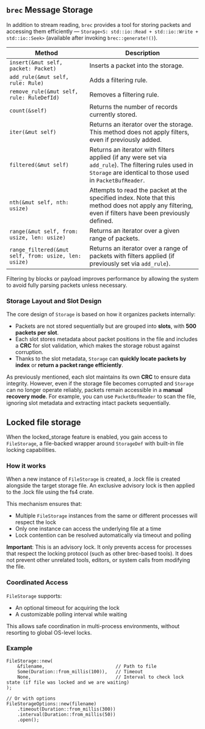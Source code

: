 ## `brec` Message Storage

In addition to stream reading, `brec` provides a tool for storing packets and accessing them efficiently — `Storage<S: std::io::Read + std::io::Write + std::io::Seek>` (available after invoking `brec::generate!()`).

| Method                                | Description |
|--------------------------------------|-------------|
| `insert(&mut self, packet: Packet)`  | Inserts a packet into the storage. |
| `add_rule(&mut self, rule: Rule)`    | Adds a filtering rule. |
| `remove_rule(&mut self, rule: RuleDefId)` | Removes a filtering rule. |
| `count(&self)` | Returns the number of records currently stored. |
| `iter(&mut self)`                    | Returns an iterator over the storage. This method does not apply filters, even if previously added. |
| `filtered(&mut self)`                | Returns an iterator with filters applied (if any were set via `add_rule`). The filtering rules used in `Storage` are identical to those used in `PacketBufReader`. |
| `nth(&mut self, nth: usize)`         | Attempts to read the packet at the specified index. Note that this method does not apply any filtering, even if filters have been previously defined. |
| `range(&mut self, from: usize, len: usize)` | Returns an iterator over a given range of packets. |
| `range_filtered(&mut self, from: usize, len: usize)` | Returns an iterator over a range of packets with filters applied (if previously set via `add_rule`). |

Filtering by blocks or payload improves performance by allowing the system to avoid fully parsing packets unless necessary.

### Storage Layout and Slot Design

The core design of `Storage` is based on how it organizes packets internally:
- Packets are not stored sequentially but are grouped into **slots**, with **500 packets per slot**.
- Each slot stores metadata about packet positions in the file and includes a **CRC** for slot validation, which makes the storage robust against corruption.
- Thanks to the slot metadata, `Storage` can **quickly locate packets by index** or **return a packet range efficiently**.

As previously mentioned, each slot maintains its own **CRC** to ensure data integrity. However, even if the storage file becomes corrupted and `Storage` can no longer operate reliably, packets remain accessible in a **manual recovery mode**. For example, you can use `PacketBufReader` to scan the file, ignoring slot metadata and extracting intact packets sequentially.

## Locked file storage

When the locked_storage feature is enabled, you gain access to `FileStorage`, a file-backed wrapper around `StorageDef` with built-in file locking capabilities.

### How it works

When a new instance of `FileStorage` is created, a .lock file is created alongside the target storage file. An exclusive advisory lock is then applied to the .lock file using the fs4 crate.

This mechanism ensures that:

- Multiple `FileStorage` instances from the same or different processes will respect the lock
- Only one instance can access the underlying file at a time
- Lock contention can be resolved automatically via timeout and polling

**Important**: This is an advisory lock. It only prevents access for processes that respect the locking protocol (such as other brec-based tools). It does not prevent other unrelated tools, editors, or system calls from modifying the file.

### Coordinated Access

`FileStorage` supports:

- An optional timeout for acquiring the lock
- A customizable polling interval while waiting

This allows safe coordination in multi-process environments, without resorting to global OS-level locks.

### Example 

```
FileStorage::new(
    &filename,                          // Path to file
    Some(Duration::from_millis(100)),   // Timeout
    None,                               // Interval to check lock state (if file was locked and we are waiting)
);

// Or with options
FileStorageOptions::new(filename)
    .timeout(Duration::from_millis(300))
    .interval(Duration::from_millis(50))
    .open();
```
